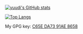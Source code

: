
[![yuudi's GitHub stats](https://github-readme-stats.vercel.app/api?username=yuudi&cache_seconds=86400&show_icons=true&include_all_commits=true)](https://github.com/yuudi)

[![Top Langs](https://github-readme-stats.vercel.app/api/top-langs/?username=yuudi&cache_seconds=86400&layout=compact)](https://github.com/yuudi)

My GPG key: [C65E DA73 91AE 8658](https://github.com/yuudi.gpg)
